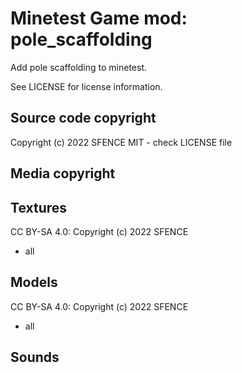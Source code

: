 Minetest Game mod: pole_scaffolding
===================================

Add pole scaffolding to minetest.

See LICENSE for license information.

Source code copyright
----------------------
Copyright (c) 2022 SFENCE
MIT - check LICENSE file

Media copyright
---------------

Textures
--------

CC BY-SA 4.0: Copyright (c) 2022 SFENCE
  
  * all

Models
------

CC BY-SA 4.0: Copyright (c) 2022 SFENCE
  
  * all

Sounds
------


